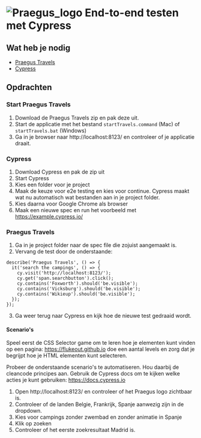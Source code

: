 # ![Praegus_logo](https://avatars.githubusercontent.com/u/53261849?s=25&v=4) End-to-end testen met Cypress

## Wat heb je nodig

- [Praegus Travels](https://bestanden.maatos.nl/2020/10/a32a9be0-praegustravels.zip)
- [Cypress](https://download.cypress.io/desktop)

## Opdrachten

### Start Praegus Travels

1. Download de Praegus Travels zip en pak deze uit.
2. Start de applicatie met het bestand `startTravels.command` (Mac) of `startTravels.bat` (Windows)
3. Ga in je browser naar http://localhost:8123/ en controleer of je applicatie draait.

### Cypress

1. Download Cypress en pak de zip uit
2. Start Cypress
3. Kies een folder voor je project
4. Maak de keuze voor e2e testing en kies voor continue. Cypress maakt wat nu automatisch wat bestanden aan in je project folder.
5. Kies daarna voor Google Chrome als browser
6. Maak een nieuwe spec en run het voorbeeld met https://example.cypress.io/

### Praegus Travels

1. Ga in je project folder naar de spec file die zojuist aangemaakt is.
2. Vervang de test door de onderstaande:

```
describe('Praegus Travels', () => {
  it('search the campings', () => {
    cy.visit('http://localhost:8123/');
    cy.get('span.searchbutton').click();
    cy.contains('Foxworth').should('be.visible');
    cy.contains('Vicksburg').should('be.visible');
    cy.contains('Wikieup').should('be.visible');
  });
});
```

3. Ga weer terug naar Cypress en kijk hoe de nieuwe test gedraaid wordt.

#### Scenario's

Speel eerst de CSS Selector game om te leren hoe je elementen kunt vinden op een pagina: https://flukeout.github.io doe een aantal levels en zorg dat je begrijpt hoe je HTML elementen kunt selecteren.

Probeer de onderstaande scenario's te automatiseren. Hou daarbij de cleancode principes aan. Gebruik de Cypress docs om te kijken welke acties je kunt gebruiken: https://docs.cypress.io

1. Open http://localhost:8123/ en controleer of het Praegus logo zichtbaar is.
2. Controleer of de landen Belgie, Frankrijk, Spanje aanwezig zijn in de dropdown.
3. Kies voor campings zonder zwembad en zonder animatie in Spanje
4. Klik op zoeken
5. Controleer of het eerste zoekresultaat Madrid is.
